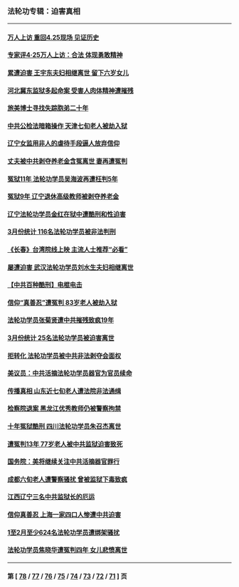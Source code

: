 ### 法轮功专辑：迫害真相
---
#### [万人上访 重回4.25现场 见证历史](../../pages/nf4379/n13979775.md?04270430) 
#### [专家评4‧25万人上访：合法 体现勇敢精神](../../pages/nf4379/n13975820.md?04270430) 
#### [累遭迫害 王宇东夫妇相继离世 留下六岁女儿](../../pages/nf4379/n13977555.md?04270430) 
#### [河北冀东监狱多起命案 受害人肉体精神遭摧残](../../pages/nf4379/n13976483.md?04270430) 
#### [旅美博士寻找失踪胞弟二十年](../../pages/nf4379/n13976318.md?04270430) 
#### [中共公检法暗箱操作 天津七旬老人被劫入狱](../../pages/nf4379/n13975097.md?04270430) 
#### [辽宁女监用非人的虐待手段逼人放弃信仰](../../pages/nf4379/n13972297.md?04270430) 
#### [丈夫被中共剥夺养老金含冤离世 妻再遭冤判](../../pages/nf4379/n13970514.md?04270430) 
#### [冤狱11年 法轮功学员吴海波再遭枉判5年](../../pages/nf4379/n13966760.md?04270430) 
#### [冤狱9年 辽宁退休高级教师被剥夺养老金](../../pages/nf4379/n13969844.md?04270430) 
#### [辽宁法轮功学员金红在狱中遭酷刑和性迫害](../../pages/nf4379/n13969049.md?04270430) 
#### [3月份统计 116名法轮功学员被非法判刑](../../pages/nf4379/n13967624.md?04270430) 
#### [《长春》台湾院线上映 主流人士推荐“必看”](../../pages/nf4379/n13967751.md?04270430) 
#### [屡遭迫害 武汉法轮功学员刘水生夫妇相继离世](../../pages/nf4379/n13965806.md?04270430) 
#### [【中共百种酷刑】电棍电击](../../pages/nf4379/n13964477.md?04270430) 
#### [信仰“真善忍”遭冤判 83岁老人被劫入狱](../../pages/nf4379/n13958286.md?04270430) 
#### [法轮功学员张菊贤遭中共摧残致疯19年](../../pages/nf4379/n13962633.md?04270430) 
#### [3月份统计 25名法轮功学员被迫害离世](../../pages/nf4379/n13963851.md?04270430) 
#### [拒转化 法轮功学员被中共非法剥夺会面权](../../pages/nf4379/n13961975.md?04270430) 
#### [美议员：中共活摘法轮功学员器官为官员续命](../../pages/nf4379/n13961550.md?04270430) 
#### [传播真相 山东近七旬老人遭法院非法通缉](../../pages/nf4379/n13961068.md?04270430) 
#### [检察院退案 黑龙江优秀教师仍被警察拘禁](../../pages/nf4379/n13960361.md?04270430) 
#### [十年冤狱酷刑 四川法轮功学员朱召杰离世](../../pages/nf4379/n13959794.md?04270430) 
#### [遭冤判13年 77岁老人被中共监狱迫害致死](../../pages/nf4379/n13953812.md?04270430) 
#### [国务院：美将继续关注中共活摘器官罪行](../../pages/nf4379/n13954656.md?04270430) 
#### [成都六旬老人遭警察骚扰 曾被监狱下毒致疯](../../pages/nf4379/n13952299.md?04270430) 
#### [江西辽宁三名中共监狱长的厄运](../../pages/nf4379/n13951740.md?04270430) 
#### [信仰真善忍 上海一家四口人惨遭中共迫害](../../pages/nf4379/n13950973.md?04270430) 
#### [1至2月至少624名法轮功学员遭绑架骚扰](../../pages/nf4379/n13950181.md?04270430) 
#### [法轮功学员焦晓华遭冤判四年 女儿悲愤离世](../../pages/nf4379/n13949614.md?04270430) 

---
#### 第 [ [78](./78.md?04270430) / [77](./77.md?04270430) / [76](./76.md?04270430) / [75](./75.md?04270430) / [74](./74.md?04270430) / [73](./73.md?04270430) / [72](./72.md?04270430) / [71](./71.md?04270430) ] 页
